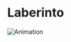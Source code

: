 # Laberinto

![Animation](https://user-images.githubusercontent.com/81445251/166175020-38bc577f-0c99-4711-8f01-8c030bbd2cdb.gif)
